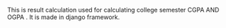This is  result calculation used for calculating college semester CGPA AND OGPA . It is made in django framework.
